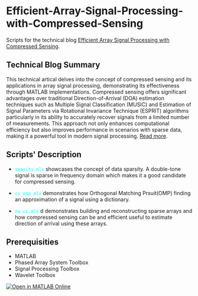 # Efficient-Array-Signal-Processing-with-Compressed-Sensing
Scripts for the technical blog [Efficient Array Signal Processing with Compressed Sensing](https://www.cesimulations.com/blog/signal-processing-with-compressed-sensing/).

## Technical Blog Summary
This technical artical delves into the concept of compressed sensing and its applications in array signal processing, demonstrating its effectiveness through MATLAB implementations.
Compressed sensing offers significant advantages over traditional Direction-of-Arrival (DOA) estimation techniques such as Multiple Signal Classification (MUSIC) and Estimation of Signal Parameters via Rotational Invariance Technique (ESPRIT) algorithms particularly in its ability to accurately recover signals from a limited number of measurements. This approach not only enhances computational efficiency but also improves performance in scenarios with sparse data, making it a powerful tool in modern signal processing. [Read more](https://www.cesimulations.com/blog/signal-processing-with-compressed-sensing/).

## Scripts' Description 
 - <code style="color : Aqua">spasity.mlx</code> showcases the concept of data sparsity. A double-tone signal is sparse in frequency domain which makes it a good candidate for compressed sensing. 
   
 - <code style="color : Aqua">cs_omp.mlx</code> demonstrates how Orthogonal Matching Prsuit(OMP) finding an approximation of a signal using a dictionary.
   
   
 - <code style="color : Aqua">oa_cs.mlx</code> d demonstrates building and reconstructing sparse arrays and how compressed sensing can be and efficient useful to estimate direction of arrival using these arrays.

## Prerequisities
- MATLAB
- Phased Array System Toolbox
- Signal Processing Toolbox
- Wavelet Toolbox

[![Open in MATLAB Online](https://www.mathworks.com/images/responsive/global/open-in-matlab-online.svg)](https://matlab.mathworks.com/open/github/v1?repo=abde92/Efficient-Array-Signal-Processing-with-Compressed-Sensing)
